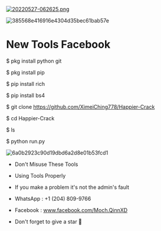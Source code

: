 [![20220527-062625.png](https://i.postimg.cc/j28fXQw9/20220527-062625.png)](https://postimg.cc/m1HhZ9SN)


![385568e416916e4304d35bec61bab57e](https://user-images.githubusercontent.com/102127928/170595214-e1cfcdbd-32c6-4d8d-a41c-d7236ce0fb60.gif)




# New Tools Facebook

$ pkg install python git

$ pkg install pip

$ pip install rich

$ pip install bs4

$ git clone https://github.com/XimeiChing778/Happier-Crack

$ cd Happier-Crack

$ ls

$ python run.py


![6a0b2923c90d19dbd6a2d8e01b53fcd1](https://user-images.githubusercontent.com/102127928/170594358-7a486f2a-1708-49be-b19a-121b7330aaf9.gif)

- Don't Misuse These Tools 
- Using Tools Properly 
- If you make a problem it's not the admin's fault

- WhatsApp : +1 (204) 809-9766
- Facebook : www.facebook.com/Moch.QinnXD

- Don't forget to give a star 🌟


